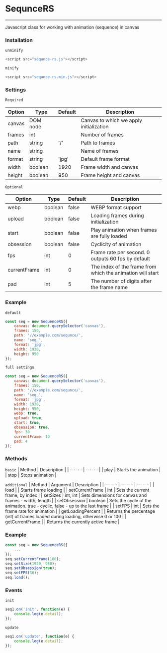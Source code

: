 # SequnceRS
---
Javascript class for working with animation (sequence) in canvas

### Installation
`unminify`
```javascript
<script src="sequnce-rs.js"></script>
```
`minify`
```javascript
<script src="sequnce-rs.min.js"></script>
```

### Settings

`Required`

| Option | Type | Default | Description |
| ------ | ------ | ------ | ------ |
| canvas | DOM node |  | Canvas to which we apply initialization |
| frames | int |  | Number of frames |
| path | string | '/' | Path to frames |
| name | string |  | Name of frames |
| format | string | 'jpg' | Default frame format |
| width | boolean | 1920 | Frame width and canvas |
| height | boolean | 950 | Frame height and canvas |

`Optional`

| Option | Type | Default | Description |
| ------ | ------ | ------ | ------ |
| webp | boolean | false | WEBP format support |
| upload | boolean | false | Loading frames during initialization |
| start | boolean | false | Play animation when frames are fully loaded |
| obsession | boolean | false | Cyclicity of animation |
| fps | int | 0 | Frame rate per second. 0 outputs 60 fps by default |
| currentFrame | int | 0 | The index of the frame from which the animation will start |
| pad | int | 5 | The number of digits after the frame name |

### Example

`default`

```js
const seq = new SequenceRS({
    canvas: document.querySelector('canvas'),
    frames: 150,
    path: '//example.com/sequnce/',
    name: 'seq_',
    format: 'jpg',
    width: 1920,
    height: 950
});
```


`full settings`

```js
const seq = new SequenceRS({
    canvas: document.querySelector('canvas'),
    frames: 150,
    path: '//example.com/sequnce/',
    name: 'seq_',
    format: 'jpg',
    width: 1920,
    height: 950,
    webp: true,
    upload: true,
    start: true,
    obsession: true,
    fps: 30
    currentFrame: 10
    pad: 4
});
```

### Methods
`basic`
| Method | Description |
| ------ | ------ |
| play | Starts the animation |
| stop | Stops animation |

`additional`
| Method | Argument | Description |
| ------ | ------ | ------ |
| load | | Starts frame loading |
| setCurrentFrame | int | Sets the current frame, by index |
| setSizes | int, int | Sets dimensions for canvas and frames - width, length |
| setObsession | boolean | Sets the cycle of the animation. true - cyclic, false - up to the last frame |
| setFPS | int | Sets the frame rate for animation |
| getLoadingPercent | | Returns the percentage (int) of frames loaded during loading, otherwise 0 or 100 |
| getCurrentFrame | | Returns the currently active frame |


### Example

```js
const seq = new SequenceRS({
    ...
});
seq.setCurrentFrame(100);
seq.setSize(1920, 950);
seq.setObsession(true);
seq.setFPS(30);
seq.load();
```

### Events
`init`
```javascript
seq1.on('init', function(e) {
    console.log(e.detail);
});
```
`update`
```javascript
seq1.on('update', function(e) {
    console.log(e.detail);
});
```
